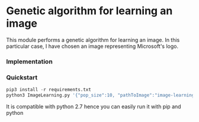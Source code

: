 # Genetic algorithm for learning an image

This module performs a genetic algorithm for learning an image.
In this particular case, I have chosen an image representing Microsoft's logo. 

### Implementation 

### Quickstart

```python
pip3 install -r requirements.txt
python3 ImageLearning.py '{"pop_size":10, "pathToImage":"image-learning/Microsoft.jpg", "max_gen":100000}'
```
It is compatible with python 2.7 hence you can easily run it with pip and python
